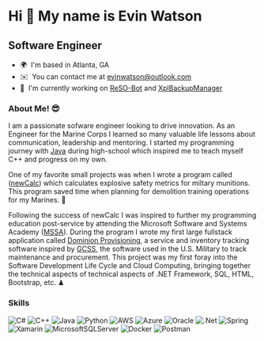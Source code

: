 Hi 👋 My name is Evin Watson
============================

Software Engineer
-----------------

* 🌍  I'm based in Atlanta, GA
* ✉️  You can contact me at [evinwatson@outlook.com](mailto:evinwatson@outlook.com)
* 🚀  I'm currently working on [ReSO-Bot](https://github.com/EvinRWatson/ReSO-Bot) and [XplBackupManager](https://github.com/EvinRWatson/XplBackupManager)

### About Me! 😎

I am a passionate sofware engineer looking to drive innovation. As an Engineer for the Marine Corps I learned so many valuable life lessons about communication, leadership and mentoring. I started my programming journey with [Java](https://github.com/EvinRWatson/Java-Archive) during high-school which inspired me to teach myself C++ and progress on my own.

One of my favorite small projects was when I wrote a program called ([newCalc](https://github.com/EvinRWatson/newCalc)) which calculates explosive safety metrics for miltary munitions. This program saved time when planning for demolition training operations for my Marines. 🎇

Following the success of newCalc I was inspired to further my programming education post-service by attending the Microsoft Software and Systems Academy ([MSSA](https://military.microsoft.com/programs/microsoft-software-systems-academy/)). During the program I wrote my first large fullstack application called [Dominion Provisioning](https://github.com/EvinRWatson/DominionProvisioning), a service and inventory tracking software inspired by [GCSS](https://en.wikipedia.org/wiki/Global_Combat_Support_System), the software used in the U.S. Military to track maintenance and procurement. This project was my first foray into the Software Development Life Cycle and Cloud Computing, bringing together the technical aspects of technical aspects of .NET Framework, SQL, HTML, Bootstrap, etc. ♟

### Skills

![C#](https://img.shields.io/badge/c%23-%23239120.svg?style=for-the-badge&logo=c-sharp&logoColor=white) ![C++](https://img.shields.io/badge/c++-%2300599C.svg?style=for-the-badge&logo=c%2B%2B&logoColor=white) ![Java](https://img.shields.io/badge/java-%23ED8B00.svg?style=for-the-badge&logo=java&logoColor=white) ![Python](https://img.shields.io/badge/python-3670A0?style=for-the-badge&logo=python&logoColor=ffdd54) ![AWS](https://img.shields.io/badge/AWS-%23FF9900.svg?style=for-the-badge&logo=amazon-aws&logoColor=white) ![Azure](https://img.shields.io/badge/azure-%230072C6.svg?style=for-the-badge&logo=azure-devops&logoColor=white) ![Oracle](https://img.shields.io/badge/Oracle-F80000?style=for-the-badge&logo=oracle&logoColor=white) ![.Net](https://img.shields.io/badge/.NET-5C2D91?style=for-the-badge&logo=.net&logoColor=white) ![Spring](https://img.shields.io/badge/spring-%236DB33F.svg?style=for-the-badge&logo=spring&logoColor=white) ![Xamarin](https://img.shields.io/badge/Xamarin-3199DC?style=for-the-badge&logo=xamarin&logoColor=white) ![MicrosoftSQLServer](https://img.shields.io/badge/Microsoft%20SQL%20Sever-CC2927?style=for-the-badge&logo=microsoft%20sql%20server&logoColor=white) ![Docker](https://img.shields.io/badge/docker-%230db7ed.svg?style=for-the-badge&logo=docker&logoColor=white) ![Postman](https://img.shields.io/badge/Postman-FF6C37?style=for-the-badge&logo=postman&logoColor=white)

